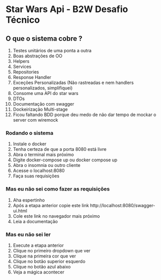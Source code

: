 # Star Wars Api - B2W Desafio Técnico

## O que o sistema cobre ?
1. Testes unitários de uma ponta a outra
2. Boas abstrações de OO
3. Helpers
4. Services
5. Repositories
6. Response Handler
7. Exceções Personalizadas (Não rastreadas e nem handlers personalizados, simplifiquei)
8. Consome uma API do star wars
9. DTOs
10. Documentação com swagger
11. Dockeirização Multi-stage
12. Ficou faltando BDD porque deu medo de não dar tempo de mockar o server com wiremock 

### Rodando o sistema
1. Instale o docker
2. Tenha certeza de que a porta 8080 está livre
3. Abra o terminal mais próximo
4. Digite docker-compose up ou docker compose up
5. Abra o insomnia ou outro cliente
6. Acesse o localhost:8080
7. Faça suas requisições

### Mas eu não sei como fazer as requisições
1. Aha espertinho
2. Após a etapa anterior copie este link http://localhost:8080/swagger-ui.html
3. Cole este link no navegador mais próximo
4. Leia a documentação

### Mas eu não sei ler
1. Execute a etapa anterior
2. Clique no primeiro dropdown que ver
3. Clique na primeira cor que ver
4. Clique no botão superior esquerdo
5. Clique no botão azul abaixo
6. Veja a mágica acontecer
